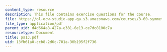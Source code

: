 ```yaml
---
content_type: resource
description: This file contains exercise questions for the course.
file: https://ol-ocw-studio-app-qa.s3.amazonaws.com/courses/3-60-symmetry-structure-and-tensor-properties-of-materials-fall-2005/13fb61a0ccb82d6c701a30b195f2f736_ps13.pdf
file_type: application/pdf
parent_uid: d4d664a8-427a-e381-6e13-ce7dc8100c7a
resourcetype: Document
title: ps13.pdf
uid: 13fb61a0-ccb8-2d6c-701a-30b195f2f736
---
```

